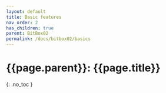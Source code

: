```yaml
---
layout: default
title: Basic features
nav_order: 2
has_children: true
parent: BitBox02
permalink: /docs/bitbox02/basics
---
```


# {{page.parent}}: {{page.title}}
{: .no_toc }
